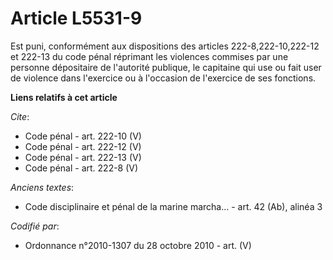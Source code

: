 # Article L5531-9

Est puni, conformément aux dispositions des articles 222-8,222-10,222-12 et 222-13 du code pénal réprimant les violences
commises par une personne dépositaire de l'autorité publique, le capitaine qui use ou fait user de violence dans l'exercice
ou à l'occasion de l'exercice de ses fonctions.

**Liens relatifs à cet article**

_Cite_:

  - Code pénal - art. 222-10 (V)
  - Code pénal - art. 222-12 (V)
  - Code pénal - art. 222-13 (V)
  - Code pénal - art. 222-8 (V)

_Anciens textes_:

  - Code disciplinaire et pénal de la marine marcha... - art. 42 (Ab), alinéa 3

_Codifié par_:

  - Ordonnance n°2010-1307 du 28 octobre 2010 - art. (V)
